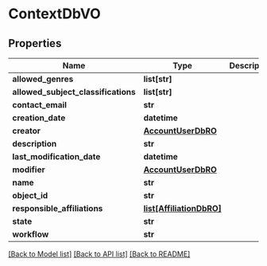 # ContextDbVO

## Properties
Name | Type | Description | Notes
------------ | ------------- | ------------- | -------------
**allowed_genres** | **list[str]** |  | [optional] 
**allowed_subject_classifications** | **list[str]** |  | [optional] 
**contact_email** | **str** |  | [optional] 
**creation_date** | **datetime** |  | [optional] 
**creator** | [**AccountUserDbRO**](AccountUserDbRO.md) |  | [optional] 
**description** | **str** |  | [optional] 
**last_modification_date** | **datetime** |  | [optional] 
**modifier** | [**AccountUserDbRO**](AccountUserDbRO.md) |  | [optional] 
**name** | **str** |  | [optional] 
**object_id** | **str** |  | [optional] 
**responsible_affiliations** | [**list[AffiliationDbRO]**](AffiliationDbRO.md) |  | [optional] 
**state** | **str** |  | [optional] 
**workflow** | **str** |  | [optional] 

[[Back to Model list]](../README.md#documentation-for-models) [[Back to API list]](../README.md#documentation-for-api-endpoints) [[Back to README]](../README.md)


